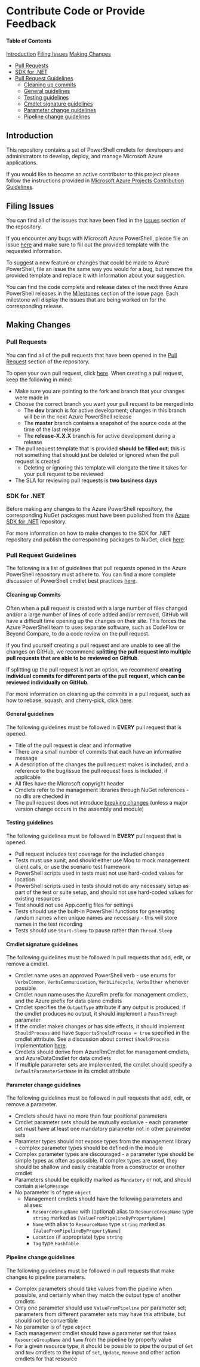 # Contribute Code or Provide Feedback

#### Table of Contents

[Introduction](#introduction)
[Filing Issues](#filing-issues)
[Making Changes](#making-changes)
- [Pull Requests](#pull-requests)
- [SDK for .NET](#sdk-for-net)
- [Pull Request Guidelines](#pull-request-guidelines)
    - [Cleaning up commits](#cleaning-up-commits)
    - [General guidelines](#general-guidelines)
    - [Testing guidelines](#testing-guidelines)
    - [Cmdlet signature guidelines](#cmdlet-signature-guidelines)
    - [Parameter change guidelines](#parameter-change-guidelines)
    - [Pipeline change guidelines](#pipeline-change-guidelines)

## Introduction

This repository contains a set of PowerShell cmdlets for developers and administrators to develop, deploy, and manage Microsoft Azure applications.

If you would like to become an active contributor to this project please follow the instructions provided in [Microsoft Azure Projects Contribution Guidelines](http://azure.github.io/guidelines/).

## Filing Issues

You can find all of the issues that have been filed in the [Issues](https://github.com/Azure/azure-powershell/issues) section of the repository.

If you encounter any bugs with Microsoft Azure PowerShell, please file an issue [here](https://github.com/Azure/azure-powershell/issues/new) and make sure to fill out the provided template with the requested information.

To suggest a new feature or changes that could be made to Azure PowerShell, file an issue the same way you would for a bug, but remove the provided template and replace it with information about your suggestion.

You can find the code complete and release dates of the next three Azure PowerShell releases in the [Milestones](https://github.com/Azure/azure-powershell/milestones) section of the Issue page. Each milestone will display the issues that are being worked on for the corresponding release. 

## Making Changes

### Pull Requests

You can find all of the pull requests that have been opened in the [Pull Request](https://github.com/Azure/azure-powershell/pulls) section of the repository.

To open your own pull request, click [here](https://github.com/Azure/azure-powershell/compare). When creating a pull request, keep the following in mind:
- Make sure you are pointing to the fork and branch that your changes were made in
- Choose the correct branch you want your pull request to be merged into
    - The **dev** branch is for active development; changes in this branch will be in the next Azure PowerShell release
    - The **master** branch contains a snapshot of the source code at the time of the last release
    - The **release-X.X.X** branch is for active development during a release
- The pull request template that is provided **should be filled out**; this is not something that should just be deleted or ignored when the pull request is created
    - Deleting or ignoring this template will elongate the time it takes for your pull request to be reviewed
- The SLA for reviewing pull requests is **two business days**

### SDK for .NET

Before making any changes to the Azure PowerShell repository, the corresponding NuGet packages must have been published from the [Azure SDK for .NET](https://github.com/Azure/azure-sdk-for-net) repository.

For more information on how to make changes to the SDK for .NET repository and publish the corresponding packages to NuGet, click [here](https://github.com/Azure/azure-sdk-for-net/blob/AutoRest/README.md).

### Pull Request Guidelines

The following is a list of guidelines that pull requests opened in the Azure PowerShell repository must adhere to. You can find a more complete discussion of PowerShell cmdlet best practices [here](https://msdn.microsoft.com/en-us/library/dd878270(v=vs.85).aspx).

#### Cleaning up Commits

Often when a pull request is created with a large number of files changed and/or a large number of lines of code added and/or removed, GitHub will have a difficult time opening up the changes on their site. This forces the Azure PowerShell team to uses separate software, such as CodeFlow or Beyond Compare, to do a code review on the pull request.

If you find yourself creating a pull request and are unable to see all the changes on GitHub, we recommend **splitting the pull request into multiple pull requests that are able to be reviewed on GitHub**.

If splitting up the pull request is not an option, we recommend **creating individual commits for different parts of the pull request, which can be reviewed individually on GitHub**.

For more information on cleaning up the commits in a pull request, such as how to rebase, squash, and cherry-pick, click [here](./documentation/cleaning-up-commits.md).

#### General guidelines

The following guidelines must be followed in **EVERY** pull request that is opened.

- Title of the pull request is clear and informative
- There are a small number of commits that each have an informative message
- A description of the changes the pull request makes is included, and a reference to the bug/issue the pull request fixes is included, if applicable
- All files have the Microsoft copyright header
- Cmdlets refer to the management libraries through NuGet references - no dlls are checked in
- The pull request does not introduce [breaking changes](https://github.com/markcowl/azure-powershell/blob/doc1/documentation/changes.md#breaking-change-definition) (unless a major version change occurs in the assembly and module)

#### Testing guidelines

The following guidelines must be followed in **EVERY** pull request that is opened.

- Pull request includes test coverage for the included changes
- Tests must use xunit, and should either use Moq to mock management client calls, or use the scenario test framework
- PowerShell scripts used in tests must not use hard-coded values for location
- PowerShell scripts used in tests should not do any necessary setup as part of the test or suite setup, and should not use hard-coded values for existing resources
- Test should not use App.config files for settings
- Tests should use the built-in PowerShell functions for generating random names when unique names are necessary - this will store names in the test recording
- Tests should use `Start-Sleep` to pause rather than `Thread.Sleep`

#### Cmdlet signature guidelines

The following guidelines must be followed in pull requests that add, edit, or remove a cmdlet.

- Cmdlet name uses an approved PowerShell verb - use enums for `VerbsCommon`, `VerbsCommunication`, `VerbLifecycle`, `VerbsOther` whenever possible
- Cmdlet noun name uses the AzureRm prefix for management cmdlets, and the Azure prefix for data plane cmdlets
- Cmdlet specifies the `OutputType` attribute if any output is produced; if the cmdlet produces no output, it should implement a `PassThrough` parameter
- If the cmdlet makes changes or has side effects, it should implement `ShouldProcess` and have `SupportsShouldProcess = true` specified in the cmdlet attribute. See a discussion about correct `ShouldProcess` implementation [here](https://gist.github.com/markcowl/338e16fe5c8bbf195aff9f8af0db585d#what-is-the-change).
- Cmdlets should derive from AzureRmCmdlet for management cmdlets, and AzureDataCmdlet for data cmdlets
- If multiple parameter sets are implemented, the cmdlet should specify a `DefaultParameterSetName` in its cmdlet attribute

#### Parameter change guidelines

The following guidelines must be followed in pull requests that add, edit, or remove a parameter.

- Cmdlets should have no more than four positional parameters
- Cmdlet parameter sets should be mutually exclusive - each parameter set must have at least one mandatory parameter not in other parameter sets
- Parameter types should not expose types from the management library - complex parameter types should be defined in the module
- Complex parameter types are discouraged - a parameter type should be simple types as often as possible. If complex types are used, they should be shallow and easily creatable from a constructor or another cmdlet
- Parameters should be explicitly marked as `Mandatory` or not, and should contain a `HelpMessage`
- No parameter is of type `object`
    - Management cmdlets should have the following parameters and aliases:
        - `ResourceGroupName` with (optional) alias to `ResourceGroupName` type `string` marked as `[ValueFromPipelineByPropertyName]`
        - `Name` with alias to `ResourceName` type `string` marked as `[ValueFromPipelineByPropertyName]`
        - `Location` (if appropriate) type `string`
        - `Tag` type `HashTable`

#### Pipeline change guidelines

The following guidelines must be followed in pull requests that make changes to pipeline parameters.

- Complex parameters should take values from the pipeline when possible, and certainly when they match the output type of another cmdlets
- Only one parameter should use `ValueFromPipeline` per parameter set; parameters from different parameter sets may have this attribute, but should not be convertible
- No parameter is of type `object`
- Each management cmdlet should have a parameter set that takes `ResourceGroupName` and `Name` from the pipeline by property value
- For a given resource type, it should be possible to pipe the output of `Get` and `New` cmdlets to the input of `Set`, `Update`, `Remove` and other action cmdlets for that resource